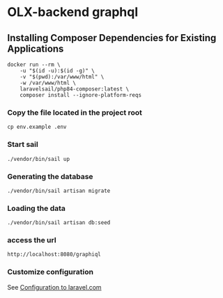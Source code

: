 # OLX-backend graphql

## Installing Composer Dependencies for Existing Applications

```
docker run --rm \
    -u "$(id -u):$(id -g)" \
    -v "$(pwd):/var/www/html" \
    -w /var/www/html \
    laravelsail/php84-composer:latest \
    composer install --ignore-platform-reqs
```

### Copy the file located in the project root
```
cp env.example .env
```

### Start sail
```
./vendor/bin/sail up
```

### Generating the database
```
./vendor/bin/sail artisan migrate
```
### Loading the data
```
./vendor/bin/sail artisan db:seed
```
### access the url
```
http://localhost:8080/graphiql
```

### Customize configuration
See [Configuration to laravel.com](https://laravel.com/docs/11.x/sail)

